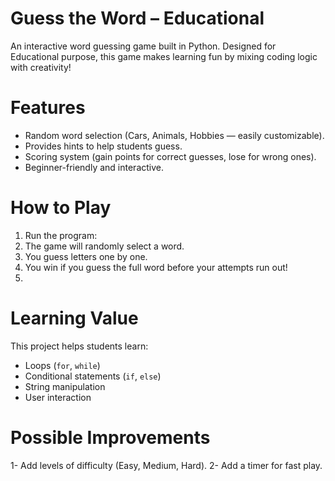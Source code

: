 # Guess the Word – Educational
An interactive word guessing game built in Python.
Designed for Educational purpose, this game makes learning fun by mixing coding logic with creativity!

# Features
*  Random word selection (Cars, Animals, Hobbies — easily customizable).
*  Provides hints to help students guess.
* Scoring system (gain points for correct guesses, lose for wrong ones).
* Beginner-friendly and interactive.

# How to Play
1. Run the program:
2. The game will randomly select a word.
3. You guess letters one by one.
4. You win if you guess the full word before your attempts run out!
5. 
# Learning Value

This project helps students learn:
* Loops (`for`, `while`)
* Conditional statements (`if`, `else`)
* String manipulation
* User interaction
# Possible Improvements
1- Add levels of difficulty (Easy, Medium, Hard).
2- Add a timer for fast play.
